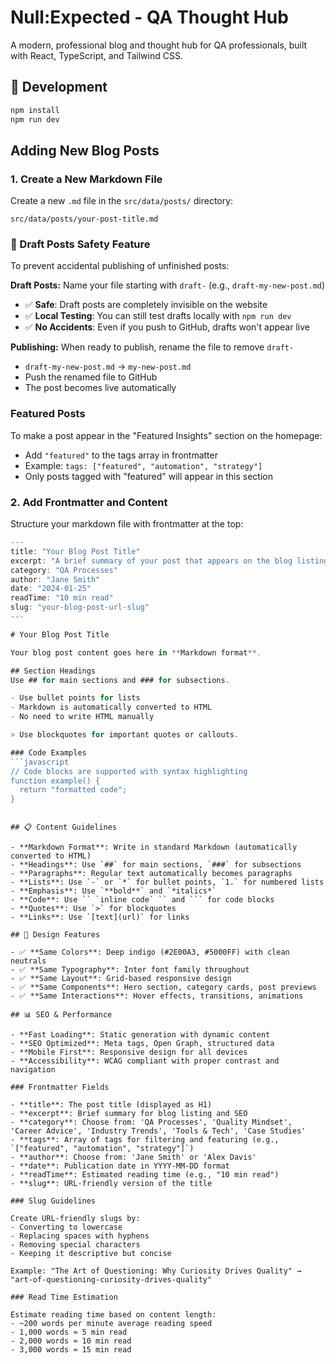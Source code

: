 # Null:Expected - QA Thought Hub

A modern, professional blog and thought hub for QA professionals, built with React, TypeScript, and Tailwind CSS.

## 🚀 Development
```bash
npm install
npm run dev
```

## Adding New Blog Posts

### 1. Create a New Markdown File

Create a new `.md` file in the `src/data/posts/` directory:

```
src/data/posts/your-post-title.md
```

### 🚨 Draft Posts Safety Feature

To prevent accidental publishing of unfinished posts:

**Draft Posts:** Name your file starting with `draft-` (e.g., `draft-my-new-post.md`)
- ✅ **Safe**: Draft posts are completely invisible on the website
- ✅ **Local Testing**: You can still test drafts locally with `npm run dev`
- ✅ **No Accidents**: Even if you push to GitHub, drafts won't appear live

**Publishing:** When ready to publish, rename the file to remove `draft-`
- `draft-my-new-post.md` → `my-new-post.md`
- Push the renamed file to GitHub
- The post becomes live automatically

### **Featured Posts**
To make a post appear in the "Featured Insights" section on the homepage:
- Add `"featured"` to the tags array in frontmatter
- Example: `tags: ["featured", "automation", "strategy"]`
- Only posts tagged with "featured" will appear in this section

### 2. Add Frontmatter and Content

Structure your markdown file with frontmatter at the top:

```typescript
---
title: "Your Blog Post Title"
excerpt: "A brief summary of your post that appears on the blog listing page."
category: "QA Processes"
author: "Jane Smith"
date: "2024-01-25"
readTime: "10 min read"
slug: "your-blog-post-url-slug"
---

# Your Blog Post Title

Your blog post content goes here in **Markdown format**.

## Section Headings
Use ## for main sections and ### for subsections.

- Use bullet points for lists
- Markdown is automatically converted to HTML
- No need to write HTML manually

> Use blockquotes for important quotes or callouts.

### Code Examples
```javascript
// Code blocks are supported with syntax highlighting
function example() {
  return "formatted code";
}
```
```

## 📋 Content Guidelines

- **Markdown Format**: Write in standard Markdown (automatically converted to HTML)
- **Headings**: Use `##` for main sections, `###` for subsections
- **Paragraphs**: Regular text automatically becomes paragraphs
- **Lists**: Use `-` or `*` for bullet points, `1.` for numbered lists
- **Emphasis**: Use `**bold**` and `*italics*`
- **Code**: Use `` `inline code` `` and ``` for code blocks
- **Quotes**: Use `>` for blockquotes
- **Links**: Use `[text](url)` for links

## 🎨 Design Features

- ✅ **Same Colors**: Deep indigo (#2E00A3, #5000FF) with clean neutrals
- ✅ **Same Typography**: Inter font family throughout
- ✅ **Same Layout**: Grid-based responsive design
- ✅ **Same Components**: Hero section, category cards, post previews
- ✅ **Same Interactions**: Hover effects, transitions, animations

## 📊 SEO & Performance

- **Fast Loading**: Static generation with dynamic content
- **SEO Optimized**: Meta tags, Open Graph, structured data
- **Mobile First**: Responsive design for all devices
- **Accessibility**: WCAG compliant with proper contrast and navigation

### Frontmatter Fields

- **title**: The post title (displayed as H1)
- **excerpt**: Brief summary for blog listing and SEO
- **category**: Choose from: 'QA Processes', 'Quality Mindset', 'Career Advice', 'Industry Trends', 'Tools & Tech', 'Case Studies'
- **tags**: Array of tags for filtering and featuring (e.g., `["featured", "automation", "strategy"]`)
- **author**: Choose from: 'Jane Smith' or 'Alex Davis'
- **date**: Publication date in YYYY-MM-DD format
- **readTime**: Estimated reading time (e.g., "10 min read")
- **slug**: URL-friendly version of the title

### Slug Guidelines

Create URL-friendly slugs by:
- Converting to lowercase
- Replacing spaces with hyphens
- Removing special characters
- Keeping it descriptive but concise

Example: "The Art of Questioning: Why Curiosity Drives Quality" → "art-of-questioning-curiosity-drives-quality"

### Read Time Estimation

Estimate reading time based on content length:
- ~200 words per minute average reading speed
- 1,000 words ≈ 5 min read
- 2,000 words ≈ 10 min read
- 3,000 words ≈ 15 min read
